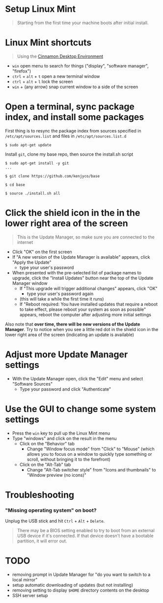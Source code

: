 Setup Linux Mint
================

> Starting from the first time your machine boots after initial install.

# Linux Mint shortcuts

> Using the [Cinnamon Desktop Environment](https://en.wikipedia.org/wiki/Cinnamon_(desktop_environment))

- `win`                  open menu to search for things ("display", "software manager", "firefox")
- `ctrl` + `alt` + `t`   open a new terminal window
- `ctrl` + `alt` + `l`   lock the screen
- `win` + (any arrow)    snap current window to a side of the screen

# Open a terminal, sync package index, and install some packages

First thing is to resync the package index from sources specified in
`/etc/apt/sources.list` and files in `/etc/apt/sources.list.d`

```
$ sudo apt-get update
```

Install `git`, clone my base repo, then source the install.sh script

```
$ sudo apt-get install -y git
...

$ git clone https://github.com/kenjyco/base

$ cd base

$ source ./install.sh all
```

# Click the shield icon in the in the lower right area of the screen

> This is the Update Manager, so make sure you are connected to the internet

- Click "OK" on the first screen
- If "A new version of the Update Manager is available" appears, click "Apply
  the Update"
    - type your user's password
- When presented with the pre-selected list of package names to upgrade, click
  the "Install Updates" button near the top of the Update Manager window
    - If "This upgrade will trigger additional changes" appears, click "OK"
        - type your user's password again
    - (this will take a while the first time it runs)
    - If "Reboot required: You have installed updates that require a reboot to
      take effect, please reboot your system as soon as possible" appears,
      reboot the computer after adjusting more initial settings

Also note that **over time, there will be new versions of the Update Manager**.
Try to notice when you see a little red dot in the shield icon in the lower
right area of the screen (indicating an update is available)

# Adjust more Update Manager settings

- With the Update Manager open, click the "Edit" menu and select "Software
  Sources"
    - Type your password and click "Authenticate"

# Use the GUI to change some system settings

- Press the `win` key to pull up the Linux Mint menu
- Type "windows" and click on the result in the menu
    - Click on the "Behavior" tab
        - Change "Window focus mode" from "Click" to "Mouse" (which allows you
          to focus on a window to quickly type something or scroll, without
          bringing it to the forefront)
    - Click on the "Alt-Tab" tab
        - Change "Alt-Tab switcher style" from "Icons and thumbnails" to "Window
          preview (no icons)"

# Troubleshooting

### "Missing operating system" on boot?

Unplug the USB stick and hit `Ctrl` + `Alt` + `Delete`.

> There may be a BIOS setting enabled to try to boot from an external USB device
> if it's connected. If that device doesn't have a bootable partition, it will
> error out.


# TODO

- removing prompt in Update Manager for "do you want to switch to a local
  mirror"
- setup automatic downloading of updates (but not installing)
- removing setting to display `$HOME` directory contents on the desktop
- SSH server setup

